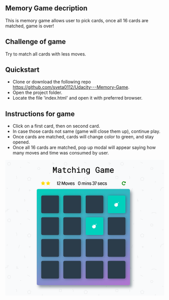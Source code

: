 ## Memory Game decription
This is memory game allows user to pick cards, once all 16 cards are matched, game is over!


## Challenge of game
Try to match all cards with less moves.


## Quickstart
* Clone  or download the following repo https://github.com/sveta0112/Udacity---Memory-Game.
* Open the project folder.
* Locate the file 'index.html' and open it with preferred browser.

## Instructions for game
* Click on a first card, then on second card.
* In case those cards not same (game will close them up), continue play.
* Once cards are matched, cards will change color to green, and stay opened.
* Once all 16 cards are matched, pop up modal will appear saying how many moves and time was consumed by user.



![snippet](img/memory3.png)
